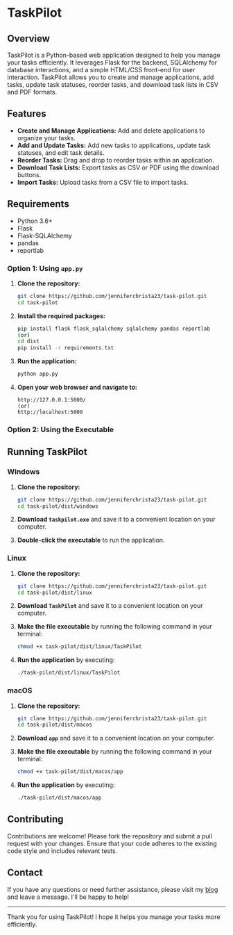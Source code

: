 # TaskPilot

## Overview

TaskPilot is a Python-based web application designed to help you manage your tasks efficiently. It leverages Flask for the backend, SQLAlchemy for database interactions, and a simple HTML/CSS front-end for user interaction. TaskPilot allows you to create and manage applications, add tasks, update task statuses, reorder tasks, and download task lists in CSV and PDF formats.

## Features

- **Create and Manage Applications:** Add and delete applications to organize your tasks.
- **Add and Update Tasks:** Add new tasks to applications, update task statuses, and edit task details.
- **Reorder Tasks:** Drag and drop to reorder tasks within an application.
- **Download Task Lists:** Export tasks as CSV or PDF using the download buttons.
- **Import Tasks:** Upload tasks from a CSV file to import tasks.

## Requirements

- Python 3.6+
- Flask
- Flask-SQLAlchemy
- pandas
- reportlab

### Option 1: Using `app.py`

1. **Clone the repository:**

    ```bash
    git clone https://github.com/jenniferchrista23/task-pilot.git
    cd task-pilot
    ```

3. **Install the required packages:**

    ```bash
    pip install flask flask_sqlalchemy sqlalchemy pandas reportlab
    (or)
    cd dist
    pip install -r requirements.txt
    ```

4. **Run the application:**

    ```bash
    python app.py
    ```

5. **Open your web browser and navigate to:**

    ```
    http://127.0.0.1:5000/
    (or)
    http://localhost:5000
    ```
### Option 2: Using the Executable

## Running TaskPilot

### Windows

1. **Clone the repository:**
   
    ```bash
    git clone https://github.com/jenniferchrista23/task-pilot.git
    cd task-pilot/dist/windows
    ```
2. **Download `taskpilot.exe`** and save it to a convenient location on your computer.
  
3. **Double-click the executable** to run the application.

### Linux

1. **Clone the repository:**
   
    ```bash
    git clone https://github.com/jenniferchrista23/task-pilot.git
    cd task-pilot/dist/linux
    ```
    
2. **Download `TaskPilot`** and save it to a convenient location on your computer.
3. **Make the file executable** by running the following command in your terminal:

    ```bash
    chmod +x task-pilot/dist/linux/TaskPilot
    ```

3. **Run the application** by executing:

    ```bash
    ./task-pilot/dist/linux/TaskPilot
    ```

### macOS

1. **Clone the repository:**
   
    ```bash
    git clone https://github.com/jenniferchrista23/task-pilot.git
    cd task-pilot/dist/macos
    ```
    
2. **Download `app`** and save it to a convenient location on your computer.
3. **Make the file executable** by running the following command in your terminal:

    ```bash
    chmod +x task-pilot/dist/macos/app
    ```

3. **Run the application** by executing:

    ```bash
    ./task-pilot/dist/macos/app
    ```

## Contributing

Contributions are welcome! Please fork the repository and submit a pull request with your changes. Ensure that your code adheres to the existing code style and includes relevant tests.

## Contact

If you have any questions or need further assistance, please visit my [blog](https://devops-learning-spot.blogspot.com/) and leave a message. I'll be happy to help!

---

Thank you for using TaskPilot! I hope it helps you manage your tasks more efficiently.
